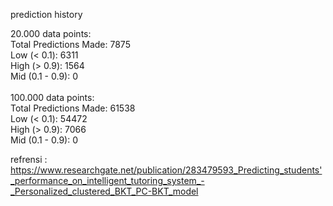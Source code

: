 prediction history

20.000 data points:<br>
Total Predictions Made: 7875<br>
Low (< 0.1): 6311<br>
High (> 0.9): 1564<br>
Mid (0.1 - 0.9): 0<br>
<br>
100.000 data points:<br>
Total Predictions Made: 61538<br>
Low (< 0.1): 54472<br>
High (> 0.9): 7066<br>
Mid (0.1 - 0.9): 0<br>


refrensi : https://www.researchgate.net/publication/283479593_Predicting_students'_performance_on_intelligent_tutoring_system_-_Personalized_clustered_BKT_PC-BKT_model
